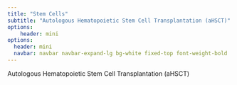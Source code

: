 ```yaml
---
title: "Stem Cells"
subtitle: "Autologous Hematopoietic Stem Cell Transplantation (aHSCT)"
options:
	header: mini
options:
  header: mini
  navbar: navbar navbar-expand-lg bg-white fixed-top font-weight-bold
---
```

Autologous Hematopoietic Stem Cell Transplantation (aHSCT)